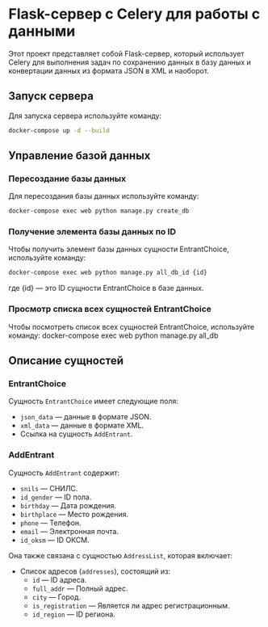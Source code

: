 # Flask-сервер с Celery для работы с данными

Этот проект представляет собой Flask-сервер, который использует Celery для выполнения задач по сохранению данных в базу данных и конвертации данных из формата JSON в XML и наоборот.

## Запуск сервера

Для запуска сервера используйте команду:

```bash 
docker-compose up -d --build
```
## Управление базой данных
### Пересоздание базы данных
Для пересоздания базы данных используйте команду:
```bash 
docker-compose exec web python manage.py create_db
```

### Получение элемента базы данных по ID
Чтобы получить элемент базы данных сущности EntrantChoice, используйте команду:
```bash 
docker-compose exec web python manage.py all_db_id {id}
```
где {id} — это ID сущности EntrantChoice в базе данных.

### Просмотр списка всех сущностей EntrantChoice
Чтобы посмотреть список всех сущностей EntrantChoice, используйте команду:
docker-compose exec web python manage.py all_db

## Описание сущностей

### EntrantChoice

Сущность `EntrantChoice` имеет следующие поля:
- `json_data` — данные в формате JSON.
- `xml_data` — данные в формате XML.
- Ссылка на сущность `AddEntrant`.

### AddEntrant

Сущность `AddEntrant` содержит:
- `snils` — СНИЛС.
- `id_gender` — ID пола.
- `birthday` — Дата рождения.
- `birthplace` — Место рождения.
- `phone` — Телефон.
- `email` — Электронная почта.
- `id_oksm` — ID ОКСМ.

Она также связана с сущностью `AddressList`, которая включает:
- Список адресов (`addresses`), состоящий из:
  - `id` — ID адреса.
  - `full_addr` — Полный адрес.
  - `city` — Город.
  - `is_registration` — Является ли адрес регистрационным.
  - `id_region` — ID региона.


